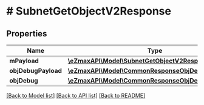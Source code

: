 # # SubnetGetObjectV2Response

## Properties

Name | Type | Description | Notes
------------ | ------------- | ------------- | -------------
**mPayload** | [**\eZmaxAPI\Model\SubnetGetObjectV2ResponseMPayload**](SubnetGetObjectV2ResponseMPayload.md) |  |
**objDebugPayload** | [**\eZmaxAPI\Model\CommonResponseObjDebugPayload**](CommonResponseObjDebugPayload.md) |  | [optional]
**objDebug** | [**\eZmaxAPI\Model\CommonResponseObjDebug**](CommonResponseObjDebug.md) |  | [optional]

[[Back to Model list]](../../README.md#models) [[Back to API list]](../../README.md#endpoints) [[Back to README]](../../README.md)
